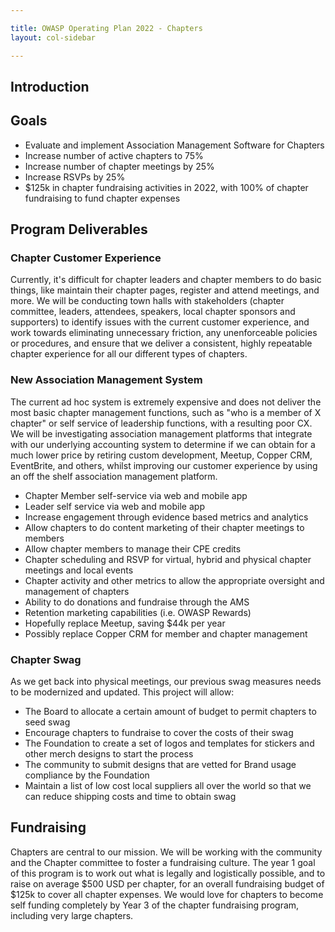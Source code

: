```yaml
---

title: OWASP Operating Plan 2022 - Chapters
layout: col-sidebar

---
```


## Introduction

## Goals

- Evaluate and implement Association Management Software for Chapters
- Increase number of active chapters to 75%
- Increase number of chapter meetings by 25%
- Increase RSVPs by 25%
- $125k in chapter fundraising activities in 2022, with 100% of chapter fundraising to fund chapter expenses

## Program Deliverables

### Chapter Customer Experience

Currently, it's difficult for chapter leaders and chapter members to do basic things, like maintain their chapter pages, register and attend meetings, and more. We will be conducting town halls with stakeholders (chapter committee, leaders, attendees, speakers, local chapter sponsors and supporters) to identify issues with the current customer experience, and work towards eliminating unnecessary friction, any unenforceable policies or procedures, and ensure that we deliver a consistent, highly repeatable chapter experience for all our different types of chapters.  

### New Association Management System

The current ad hoc system is extremely expensive and does not deliver the most basic chapter management functions, such as "who is a member of X chapter" or self service of leadership functions, with a resulting poor CX. We will be investigating association management platforms that integrate with our underlying accounting system to determine if we can obtain for a much lower price by retiring custom development, Meetup, Copper CRM, EventBrite, and others, whilst improving our customer experience by using an off the shelf association management platform.

- Chapter Member self-service via web and mobile app
- Leader self service via web and mobile app
- Increase engagement through evidence based metrics and analytics
- Allow chapters to do content marketing of their chapter meetings to members
- Allow chapter members to manage their CPE credits
- Chapter scheduling and RSVP for virtual, hybrid and physical chapter meetings and local events
- Chapter activity and other metrics to allow the appropriate oversight and management of chapters
- Ability to do donations and fundraise through the AMS
- Retention marketing capabilities (i.e. OWASP Rewards)
- Hopefully replace Meetup, saving $44k per year
- Possibly replace Copper CRM for member and chapter management

### Chapter Swag

As we get back into physical meetings, our previous swag measures needs to be modernized and updated. This project will allow:

- The Board to allocate a certain amount of budget to permit chapters to seed swag
- Encourage chapters to fundraise to cover the costs of their swag
- The Foundation to create a set of logos and templates for stickers and other merch designs to start the process
- The community to submit designs that are vetted for Brand usage compliance by the Foundation
- Maintain a list of low cost local suppliers all over the world so that we can reduce shipping costs and time to obtain swag

## Fundraising

Chapters are central to our mission. We will be working with the community and the Chapter committee to foster a fundraising culture. The year 1 goal of this program is to work out what is legally and logistically possible, and to raise on average $500 USD per chapter, for an overall fundraising budget of $125k to cover all chapter expenses. We would love for chapters to become self funding completely by Year 3 of the chapter fundraising program, including very large chapters.
